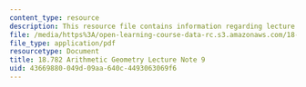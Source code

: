```yaml
---
content_type: resource
description: This resource file contains information regarding lecture note 9.
file: /media/https%3A/open-learning-course-data-rc.s3.amazonaws.com/18-782-introduction-to-arithmetic-geometry-fall-2013/43669880049d09aa640c4493063069f6_MIT18_782F13_lec9.pdf
file_type: application/pdf
resourcetype: Document
title: 18.782 Arithmetic Geometry Lecture Note 9
uid: 43669880-049d-09aa-640c-4493063069f6
---
```

